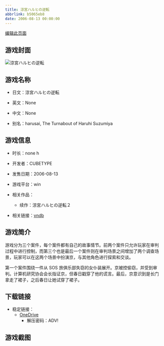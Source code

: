 ```yaml
---
title: 涼宮ハルヒの逆転
abbrlink: b5065eb8
date: 2006-08-13 00:00:00
---
```

[编辑此页面](https://github.com/ACG-3/ADV3-source/blob/main/source/_posts/games/%E6%B6%BC%E5%AE%AE%E3%83%8F%E3%83%AB%E3%83%92%E3%81%AE%E9%80%86%E8%BB%A2.md)

## 游戏封面

![涼宮ハルヒの逆転](https://pan.timero.xyz/d/onedrive/img_lib_001/%E6%B6%BC%E5%AE%AE%E3%83%8F%E3%83%AB%E3%83%92%E3%81%AE%E9%80%86%E8%BB%A2_cover.avif)


## 游戏名称

- 日文：涼宮ハルヒの逆転
- 英文：None
- 中文：None

- 别名：harusai, The Turnabout of Haruhi Suzumiya


## 游戏信息

- 时长：none h
- 开发者：CUBETYPE
- 发售日期：2006-08-13
- 游戏平台：win
- 相关作品：
   - 续作：涼宮ハルヒの逆転２

- 相关链接：[vndb](https://vndb.org/v34028)


## 游戏简介

游戏分为三个案件，每个案件都有自己的故事情节。前两个案件只允许玩家在审判过程中进行控制，而第三个也是最后一个案件则在审判场景之间增加了两个调查场景，玩家可以在这两个场景中扮演京，与其他角色进行探索和交谈。

第一个案件围绕一件从 SOS 旅俱乐部失窃的女仆装展开。京被控偷窃，并受到审判。计算机研究协会会长指证京，但春日戳穿了他的谎言。最后，京意识到是长门拿走了裙子，之后春日让她试穿了裙子。




## 下载链接

- 稳定链接：
    - [OneDrive](https://pan.timero.xyz/onedrive/adv_lib_001/%E6%B6%BC%E5%AE%AE%E3%83%8F%E3%83%AB%E3%83%92%E3%81%AE%E9%80%86%E8%BB%A2)
        - 解压密码：ADV!



## 游戏截图


